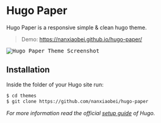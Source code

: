 Hugo Paper
========

Hugo Paper is a responsive simple & clean hugo theme.

>
> Demo: https://nanxiaobei.github.io/hugo-paper/
>

<kbd>![Hugo Paper Theme Screenshot](https://raw.githubusercontent.com/nanxiaobei/hugo-paper/master/images/screenshot.png)</kbd>

## Installation

Inside the folder of your Hugo site run:

```bash
$ cd themes
$ git clone https://github.com/nanxiaobei/hugo-paper
```

*For more information read the official [setup guide](https://gohugo.io/overview/installing/) of Hugo.*
